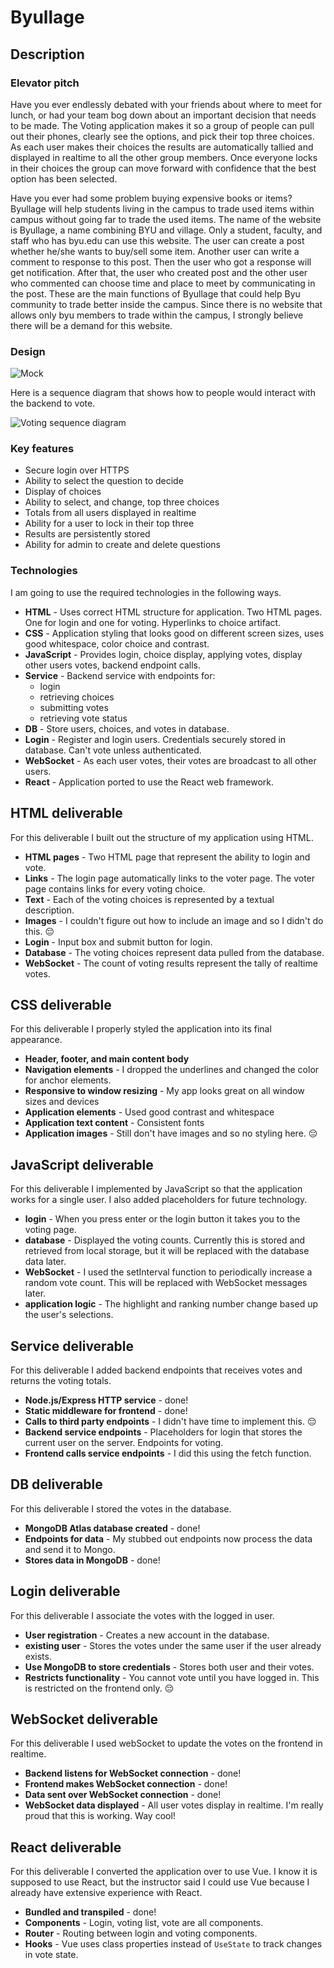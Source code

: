 # Byullage

## Description

### Elevator pitch

Have you ever endlessly debated with your friends about where to meet for lunch, or had your team bog down about an important decision that needs to be made. The Voting application makes it so a group of people can pull out their phones, clearly see the options, and pick their top three choices. As each user makes their choices the results are automatically tallied and displayed in realtime to all the other group members. Once everyone locks in their choices the group can move forward with confidence that the best option has been selected.


Have you ever had some problem buying expensive books or items? Byullage will help students living in the campus to trade used items
within campus without going far to trade the used items. The name of the website is Byullage, a name combining BYU and village. Only a student, faculty, and staff who has byu.edu can use this website. The user can create a post whether he/she wants to buy/sell some item. Another user can write a comment to response to this post. Then the user who got a response will get notification. After that, the user who created post and the other user who commented can choose time and place to meet by communicating in the post. These are the main functions of Byullage that could help Byu community to trade better inside the campus. Since there is no website that allows only byu members to trade within the campus, I strongly believe there will be a demand for this website. 

### Design

![Mock](voterMockUI.jpg)

Here is a sequence diagram that shows how to people would interact with the backend to vote.

![Voting sequence diagram](votingSequenceDiagram.png)

### Key features

- Secure login over HTTPS
- Ability to select the question to decide
- Display of choices
- Ability to select, and change, top three choices
- Totals from all users displayed in realtime
- Ability for a user to lock in their top three
- Results are persistently stored
- Ability for admin to create and delete questions

### Technologies

I am going to use the required technologies in the following ways.

- **HTML** - Uses correct HTML structure for application. Two HTML pages. One for login and one for voting. Hyperlinks to choice artifact.
- **CSS** - Application styling that looks good on different screen sizes, uses good whitespace, color choice and contrast.
- **JavaScript** - Provides login, choice display, applying votes, display other users votes, backend endpoint calls.
- **Service** - Backend service with endpoints for:
  - login
  - retrieving choices
  - submitting votes
  - retrieving vote status
- **DB** - Store users, choices, and votes in database.
- **Login** - Register and login users. Credentials securely stored in database. Can't vote unless authenticated.
- **WebSocket** - As each user votes, their votes are broadcast to all other users.
- **React** - Application ported to use the React web framework.

## HTML deliverable

For this deliverable I built out the structure of my application using HTML.

- **HTML pages** - Two HTML page that represent the ability to login and vote.
- **Links** - The login page automatically links to the voter page. The voter page contains links for every voting choice.
- **Text** - Each of the voting choices is represented by a textual description.
- **Images** - I couldn't figure out how to include an image and so I didn't do this. 😔
- **Login** - Input box and submit button for login.
- **Database** - The voting choices represent data pulled from the database.
- **WebSocket** - The count of voting results represent the tally of realtime votes.

## CSS deliverable

For this deliverable I properly styled the application into its final appearance.

- **Header, footer, and main content body**
- **Navigation elements** - I dropped the underlines and changed the color for anchor elements.
- **Responsive to window resizing** - My app looks great on all window sizes and devices
- **Application elements** - Used good contrast and whitespace
- **Application text content** - Consistent fonts
- **Application images** - Still don't have images and so no styling here. 😔

## JavaScript deliverable

For this deliverable I implemented by JavaScript so that the application works for a single user. I also added placeholders for future technology.

- **login** - When you press enter or the login button it takes you to the voting page.
- **database** - Displayed the voting counts. Currently this is stored and retrieved from local storage, but it will be replaced with the database data later.
- **WebSocket** - I used the setInterval function to periodically increase a random vote count. This will be replaced with WebSocket messages later.
- **application logic** - The highlight and ranking number change based up the user's selections.

## Service deliverable

For this deliverable I added backend endpoints that receives votes and returns the voting totals.

- **Node.js/Express HTTP service** - done!
- **Static middleware for frontend** - done!
- **Calls to third party endpoints** - I didn't have time to implement this. 😔
- **Backend service endpoints** - Placeholders for login that stores the current user on the server. Endpoints for voting.
- **Frontend calls service endpoints** - I did this using the fetch function.

## DB deliverable

For this deliverable I stored the votes in the database.

- **MongoDB Atlas database created** - done!
- **Endpoints for data** - My stubbed out endpoints now process the data and send it to Mongo.
- **Stores data in MongoDB** - done!

## Login deliverable

For this deliverable I associate the votes with the logged in user.

- **User registration** - Creates a new account in the database.
- **existing user** - Stores the votes under the same user if the user already exists.
- **Use MongoDB to store credentials** - Stores both user and their votes.
- **Restricts functionality** - You cannot vote until you have logged in. This is restricted on the frontend only. 😔

## WebSocket deliverable

For this deliverable I used webSocket to update the votes on the frontend in realtime.

- **Backend listens for WebSocket connection** - done!
- **Frontend makes WebSocket connection** - done!
- **Data sent over WebSocket connection** - done!
- **WebSocket data displayed** - All user votes display in realtime. I'm really proud that this is working. Way cool!

## React deliverable

For this deliverable I converted the application over to use Vue. I know it is supposed to use React, but the instructor said I could use Vue because I already have extensive experience with React.

- **Bundled and transpiled** - done!
- **Components** - Login, voting list, vote are all components.
- **Router** - Routing between login and voting components.
- **Hooks** - Vue uses class properties instead of `UseState` to track changes in vote state.
